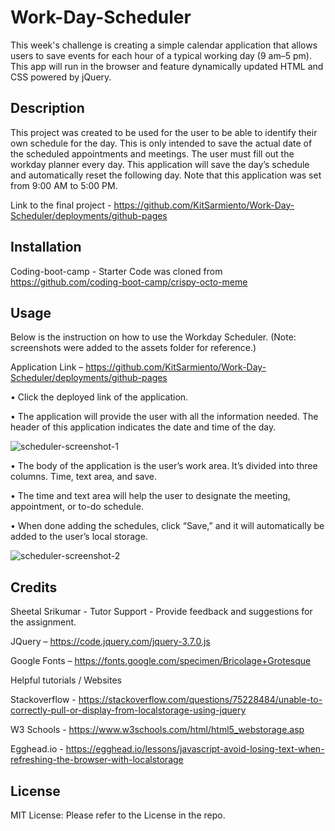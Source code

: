 # Work-Day-Scheduler

This week's challenge is creating a simple calendar application that allows users to save events for each hour of a typical working day (9 am–5 pm). This app will run in the browser and feature dynamically updated HTML and CSS powered by jQuery.

## Description

This project was created to be used for the user to be able to identify their own schedule for the day. This is only intended to save the actual date of the scheduled appointments and meetings. The user must fill out the workday planner every day. This application will save the day’s schedule and automatically reset the following day. Note that this application was set from 9:00 AM to 5:00 PM.

Link to the final project - https://github.com/KitSarmiento/Work-Day-Scheduler/deployments/github-pages

## Installation

Coding-boot-camp - Starter Code was cloned from https://github.com/coding-boot-camp/crispy-octo-meme

## Usage

Below is the instruction on how to use the Workday Scheduler. (Note: screenshots were added to the assets folder for reference.)

Application Link – https://github.com/KitSarmiento/Work-Day-Scheduler/deployments/github-pages

• Click the deployed link of the application.

• The application will provide the user with all the information needed. The header of this application indicates the date and time of the day.

![scheduler-screenshot-1](https://github.com/KitSarmiento/Work-Day-Scheduler/assets/135483936/ca0e18f8-476a-429f-adc7-50b5aca0c3e8)

• The body of the application is the user’s work area. It’s divided into three columns. Time, text area, and save.

• The time and text area will help the user to designate the meeting, appointment, or to-do schedule.

• When done adding the schedules, click “Save,” and it will automatically be added to the user’s local storage.

![scheduler-screenshot-2](https://github.com/KitSarmiento/Work-Day-Scheduler/assets/135483936/8fb81c96-9ddc-4d60-b424-9154ce765ca9)

## Credits

Sheetal Srikumar - Tutor Support - Provide feedback and suggestions for the assignment.

JQuery – https://code.jquery.com/jquery-3.7.0.js

Google Fonts – https://fonts.google.com/specimen/Bricolage+Grotesque

Helpful tutorials / Websites

Stackoverflow - https://stackoverflow.com/questions/75228484/unable-to-correctly-pull-or-display-from-localstorage-using-jquery

W3 Schools - https://www.w3schools.com/html/html5_webstorage.asp

Egghead.io - https://egghead.io/lessons/javascript-avoid-losing-text-when-refreshing-the-browser-with-localstorage


## License

MIT License: Please refer to the License in the repo.
